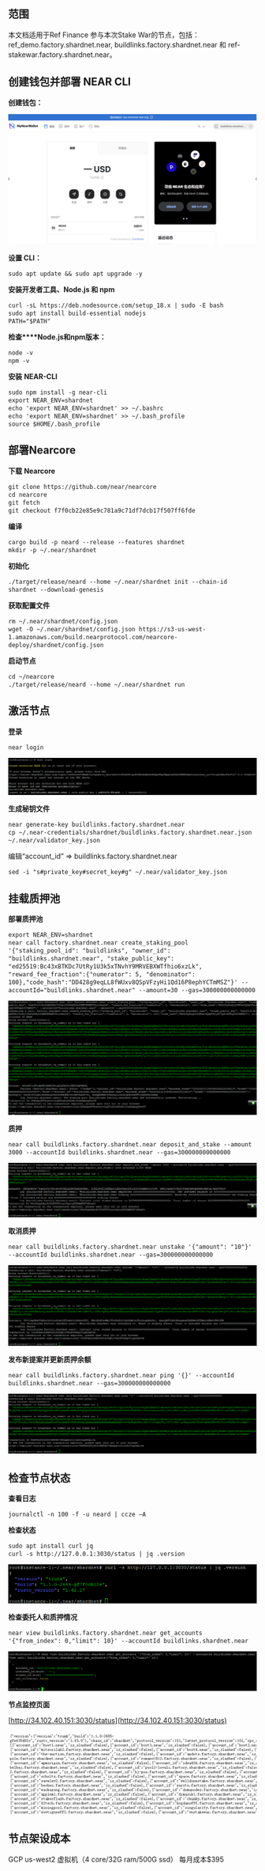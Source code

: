 ## 范围
本文档适用于Ref Finance 参与本次Stake War的节点，包括： ref_demo.factory.shardnet.near, buildlinks.factory.shardnet.near 和 ref-stakewar.factory.shardnet.near。
 
## 创建钱包并部署 NEAR CLI
**创建钱包：**

![](https://github.com/Ricknow/Near-Stake-War-Challenges/blob/main/challenge5/imgs/p1.png)

**设置 CLI：**

    sudo apt update && sudo apt upgrade -y

**安装开发者工具、Node.js 和 npm**

    curl -sL https://deb.nodesource.com/setup_18.x | sudo -E bash 
    sudo apt install build-essential nodejs
    PATH="$PATH"

**检查****Node.js和npm版本：**

    node -v
    npm -v

**安装** **NEAR-CLI**

    sudo npm install -g near-cli
    export NEAR_ENV=shardnet
    echo 'export NEAR_ENV=shardnet' >> ~/.bashrc
    echo 'export NEAR_ENV=shardnet' >> ~/.bash_profile
    source $HOME/.bash_profile


## 部署Nearcore

**下载** **Nearcore**

    git clone https://github.com/near/nearcore
    cd nearcore
    git fetch
    git checkout f7f0cb22e85e9c781a9c71df7dcb17f507ff6fde

**编译**

    cargo build -p neard --release --features shardnet
    mkdir -p ~/.near/shardnet

**初始化**

    ./target/release/neard --home ~/.near/shardnet init --chain-id shardnet --download-genesis

**获取配置文件**

    rm ~/.near/shardnet/config.json
    wget -O ~/.near/shardnet/config.json https://s3-us-west-1.amazonaws.com/build.nearprotocol.com/nearcore-deploy/shardnet/config.json

**启动节点**

    cd ~/nearcore
    ./target/release/neard --home ~/.near/shardnet run

## 激活节点
**登录**

    near login
![](https://github.com/Ricknow/Near-Stake-War-Challenges/blob/main/challenge5/imgs/p2.png)

**生成秘钥文件**

    near generate-key buildlinks.factory.shardnet.near
    cp ~/.near-credentials/shardnet/buildlinks.factory.shardnet.near.json ~/.near/validator_key.json

编辑“account_id” => buildlinks.factory.shardnet.near

    sed -i "s#private_key#secret_key#g" ~/.near/validator_key.json

## 挂载质押池
**部署质押池**

    export NEAR_ENV=shardnet
    near call factory.shardnet.near create_staking_pool '{"staking_pool_id": "buildlinks", "owner_id": "buildlinks.shardnet.near", "stake_public_key": "ed25519:Bc43xBTKDc7UtRy1U3k5xTNvhY9MRVEBXWTfhio6xzLk", "reward_fee_fraction":{"numerator": 5, "denominator": 100},"code_hash":"DD428g9eqLL8fWUxv8QSpVFzyHi1Qd16P8ephYCTmMSZ"}' --accountId="buildlinks.shardnet.near" --amount=30 --gas=300000000000000
![](https://github.com/Ricknow/Near-Stake-War-Challenges/blob/main/challenge5/imgs/p3.png)

**质押**

    near call buildlinks.factory.shardnet.near deposit_and_stake --amount 3000 --accountId buildlinks.shardnet.near --gas=300000000000000

![](https://github.com/Ricknow/Near-Stake-War-Challenges/blob/main/challenge5/imgs/p4.png)

**取消质押**

    near call buildlinks.factory.shardnet.near unstake '{"amount": "10"}' --accountId buildlinks.shardnet.near --gas=300000000000000
![](https://github.com/Ricknow/Near-Stake-War-Challenges/blob/main/challenge5/imgs/p5.png)

**发布新提案并更新质押余额**

    near call buildlinks.factory.shardnet.near ping '{}' --accountId buildlinks.shardnet.near --gas=300000000000000
![](https://github.com/Ricknow/Near-Stake-War-Challenges/blob/main/challenge5/imgs/p6.png)

## 检查节点状态
**查看日志**

    journalctl -n 100 -f -u neard | ccze –A

**检查状态**

    sudo apt install curl jq
    curl -s http://127.0.0.1:3030/status | jq .version

![](https://github.com/Ricknow/Near-Stake-War-Challenges/blob/main/challenge5/imgs/p7.png)

**检查委托⼈和质押情况**

    near view buildlinks.factory.shardnet.near get_accounts '{"from_index": 0,"limit": 10}' --accountId buildlinks.shardnet.near

![](https://github.com/Ricknow/Near-Stake-War-Challenges/blob/main/challenge5/imgs/p8.png)

**节点监控页面**

[http://34.102.40.151:3030/status](http://34.102.40.151:3030/status)

![](https://github.com/Ricknow/Near-Stake-War-Challenges/blob/main/challenge5/imgs/p9.png)

## 节点架设成本

GCP us-west2 虚拟机（4 core/32G ram/500G ssd）
每月成本$395


